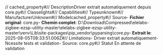 // cached_property#// DescriptionDriver extrait automatiquement depuis core.py#// Classelights#// Capabilities#// Typeunknown#// ManufacturerUnknown#// Modelcached_property#// Source- **Fichier original**: core.py- **Chemin complet**: D:\Download\Compressed\elelabs-zigbee-ezsp-utility-master\elelabs-zigbee-ezsp-utility-master\venv\Lib\site-packages\pip\_vendor\pyparsing\core.py- **Extrait le**: 2025-08-05T08:33:51.006Z#// Limitations- Driver extrait automatiquement- Ncessite tests et validation- Source: core.py#// Statut En attente de validation